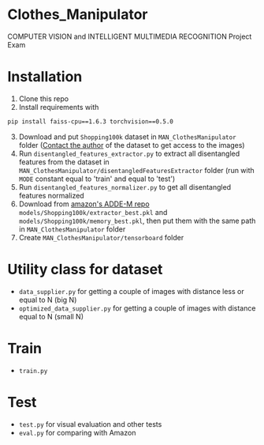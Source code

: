 # Clothes_Manipulator
COMPUTER VISION and INTELLIGENT MULTIMEDIA RECOGNITION Project Exam

# Installation
1. Clone this repo
2. Install requirements with 
```bash
pip install faiss-cpu==1.6.3 torchvision==0.5.0
```
3. Download and put `Shopping100k` dataset in `MAN_ClothesManipulator` folder ([Contact the author](https://sites.google.com/view/kenanemirak/home) of the dataset to get access to the images)
4. Run `disentangled_features_extractor.py` to extract all disentangled features from the dataset in `MAN_ClothesManipulator/disentangledFeaturesExtractor` folder (run with `MODE` constant equal to 'train' and equal to 'test')
5. Run `disentangled_features_normalizer.py` to get all disentangled features normalized
6. Download from [amazon's ADDE-M repo](https://github.com/amzn/fashion-attribute-disentanglement) `models/Shopping100k/extractor_best.pkl` and `models/Shopping100k/memory_best.pkl`, then put them with the same path in `MAN_ClothesManipulator` folder
7. Create `MAN_ClothesManipulator/tensorboard` folder

# Utility class for dataset
+ `data_supplier.py` for getting a couple of images with distance less or equal to N (big N)
+ `optimized_data_supplier.py` for getting a couple of images with distance equal to N (small N)

# Train
+ `train.py`

# Test
+ `test.py` for visual evaluation and other tests
+ `eval.py` for comparing with Amazon
